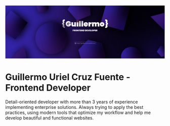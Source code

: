 ![Banner](./img/gh-banner.png)
# Guillermo Uriel Cruz Fuente - Frontend Developer

Detail-oriented developer with more than 3 years of experience implementing enterprise solutions. Always trying to apply the best practices, using modern tools that optimize my workflow and help me develop beautiful and functional websites.